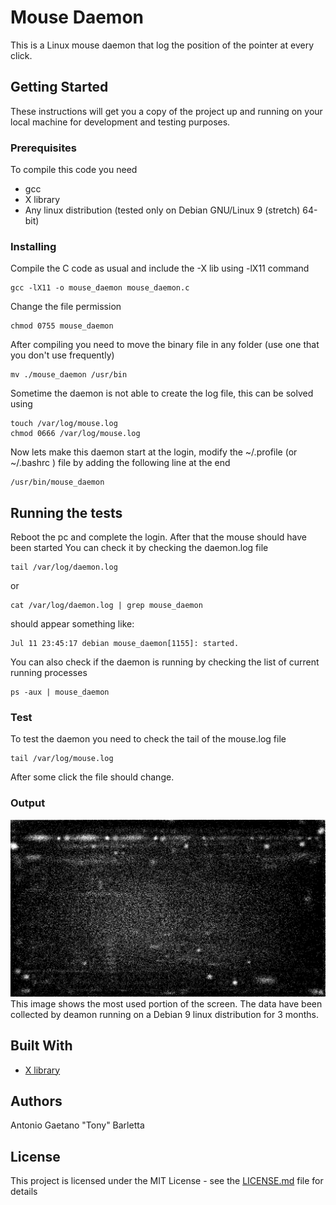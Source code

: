 # Mouse Daemon

This is a Linux mouse daemon that log the position of the pointer at every click.

## Getting Started

These instructions will get you a copy of the project up and running on your local machine for development and testing purposes.

### Prerequisites

To compile this code you need
* gcc
* X library
* Any linux distribution (tested only on Debian GNU/Linux 9 (stretch) 64-bit)

### Installing

Compile the C code as usual and include the -X lib using -lX11 command

```
gcc -lX11 -o mouse_daemon mouse_daemon.c
```
Change the file permission

```
chmod 0755 mouse_daemon
```

After compiling you need to move the binary file in any folder (use one that you don't use frequently)

```
mv ./mouse_daemon /usr/bin
```

Sometime the daemon is not able to create the log file, this can be solved using

```
touch /var/log/mouse.log
chmod 0666 /var/log/mouse.log
```

Now lets make this daemon start at the login, modify the ~/.profile (or ~/.bashrc ) file by adding
the following line at the end

```
/usr/bin/mouse_daemon
```

## Running the tests

Reboot the pc and complete the login.
After that the mouse should have been started
You can check it by checking the daemon.log file

```
tail /var/log/daemon.log
```

or 

```
cat /var/log/daemon.log | grep mouse_daemon
```

should appear something like: 

```
Jul 11 23:45:17 debian mouse_daemon[1155]: started.
```

You can also check if the daemon is running by checking the list of current running processes

```
ps -aux | mouse_daemon
```

### Test

To test the daemon you need to check the tail of the mouse.log file

```
tail /var/log/mouse.log
```

After some click the file should change.


### Output

![Toutput](messigray.jpg) 
This image shows the most used portion of the screen. The data have been collected by deamon running on a Debian 9 linux distribution for 3 months.


## Built With

* [X library](https://www.x.org/)

## Authors

Antonio Gaetano "Tony" Barletta

## License

This project is licensed under the MIT License - see the [LICENSE.md](LICENSE.md) file for details


